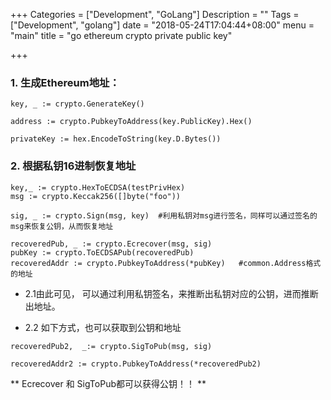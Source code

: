 +++
Categories = ["Development", "GoLang"]
Description = ""
Tags = ["Development", "golang"]
date = "2018-05-24T17:04:44+08:00"
menu = "main"
title = "go ethereum crypto private public key"

+++

### 1. 生成Ethereum地址：


```
key, _ := crypto.GenerateKey()

address := crypto.PubkeyToAddress(key.PublicKey).Hex()

privateKey := hex.EncodeToString(key.D.Bytes())
```
### 2. 根据私钥16进制恢复地址
```
key,_ := crypto.HexToECDSA(testPrivHex)
msg := crypto.Keccak256([]byte("foo"))

sig, _ := crypto.Sign(msg, key)  #利用私钥对msg进行签名，同样可以通过签名的msg来恢复公钥，从而恢复地址

recoveredPub, _ := crypto.Ecrecover(msg, sig)
pubKey := crypto.ToECDSAPub(recoveredPub)
recoveredAddr := crypto.PubkeyToAddress(*pubKey)   #common.Address格式的地址
```
* 2.1由此可见， 可以通过利用私钥签名，来推断出私钥对应的公钥，进而推断出地址。

* 2.2 如下方式，也可以获取到公钥和地址
```
recoveredPub2,  _:= crypto.SigToPub(msg, sig)

recoveredAddr2 := crypto.PubkeyToAddress(*recoveredPub2)
```
** Ecrecover 和 SigToPub都可以获得公钥！！ **

